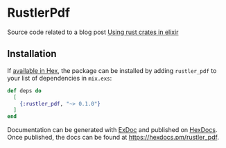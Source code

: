 # RustlerPdf
Source code related to a blog post [Using rust crates in elixir](https://mainmatter.com/blog/2023/02/01/using-rust-crates-in-elixir/)

## Installation

If [available in Hex](https://hex.pm/docs/publish), the package can be installed
by adding `rustler_pdf` to your list of dependencies in `mix.exs`:

```elixir
def deps do
  [
    {:rustler_pdf, "~> 0.1.0"}
  ]
end
```

Documentation can be generated with [ExDoc](https://github.com/elixir-lang/ex_doc)
and published on [HexDocs](https://hexdocs.pm). Once published, the docs can
be found at <https://hexdocs.pm/rustler_pdf>.

